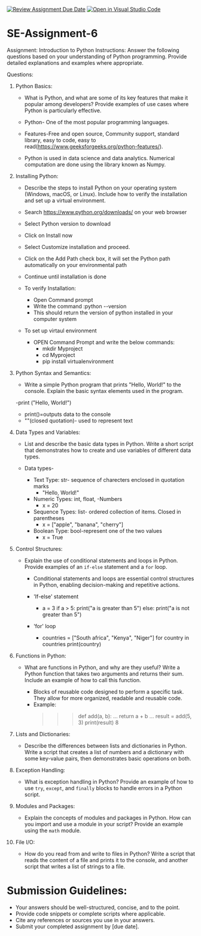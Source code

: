 [![Review Assignment Due Date](https://classroom.github.com/assets/deadline-readme-button-22041afd0340ce965d47ae6ef1cefeee28c7c493a6346c4f15d667ab976d596c.svg)](https://classroom.github.com/a/WfNmjXUk)
[![Open in Visual Studio Code](https://classroom.github.com/assets/open-in-vscode-2e0aaae1b6195c2367325f4f02e2d04e9abb55f0b24a779b69b11b9e10269abc.svg)](https://classroom.github.com/online_ide?assignment_repo_id=15348760&assignment_repo_type=AssignmentRepo)
# SE-Assignment-6
 Assignment: Introduction to Python
Instructions:
Answer the following questions based on your understanding of Python programming. Provide detailed explanations and examples where appropriate.

 Questions:

1. Python Basics:
   - What is Python, and what are some of its key features that make it popular among developers? Provide examples of use cases where Python is particularly effective.
   
   - Python- One of the most popular programming languages.
   - Features-Free and open source, Community support, standard library, easy to code, easy to read(https://www.geeksforgeeks.org/python-features/).
   - Python is used in data science and data analytics. Numerical computation are done using the library known as Numpy.


2. Installing Python:
   - Describe the steps to install Python on your operating system (Windows, macOS, or Linux). Include how to verify the installation and set up a virtual environment.

   - Search  https://www.python.org/downloads/ on your web browser
   - Select Python version to download
   - Click on Install now
   - Select Customize installation and proceed.
   - Click on the Add Path check box, it will set the Python path automatically on your environmental path
   - Continue until installation is done
   
   - To verify Installation:
      - Open Command prompt
      - Write the command :python --version
      - This should return the version of python installed in your computer system
   
   - To set up virtaul environment
      -  OPEN Command Prompt and write the below commands:
         - mkdir Myproject
         - cd Myproject
         - pip install virtualenvironment


3. Python Syntax and Semantics:
   - Write a simple Python program that prints "Hello, World!" to the console. Explain the basic syntax elements used in the program.

   -print ("Hello, World!")

      - print()=outputs data to the console
      - ""(closed quotation)- used to represent text

4. Data Types and Variables:
   - List and describe the basic data types in Python. Write a short script that demonstrates how to create and use variables of different data types.

   - Data types-
      - Text Type:	str- sequence of charecters enclosed in quotation marks
         - "Hello, World!"
      - Numeric Types:	int, float, -Numbers
         - x = 20
      - Sequence Types:	list- ordered collection of items. Closed in parentheses
         - x = ["apple", "banana", "cherry"]
      - Boolean Type:	bool-represent one of the two values
         - x = True
         
5. Control Structures:
   - Explain the use of conditional statements and loops in Python. Provide examples of an `if-else` statement and a `for` loop.
      - Conditional statements and loops are essential control structures in Python, enabling decision-making and repetitive actions. 
      - 'If-else' statement
         - a = 3
           if a > 5:
                  print("a is greater than 5")
            else:
                  print("a is not greater than 5")

      - 'for' loop
        - countries = ["South africa", "Kenya", "Niger"]
          for country in countries
            print(country)

6. Functions in Python:
   - What are functions in Python, and why are they useful? Write a Python function that takes two arguments and returns their sum. Include an example of how to call this function.

      - Blocks of reusable code designed to perform a specific task. They allow for more organized, readable and reusable code.
      - Example:
         >>> def add(a, b):
         ...     return a + b
         ...
         >>> result = add(5, 3)
         >>> print(result)
         8

7. Lists and Dictionaries:
   - Describe the differences between lists and dictionaries in Python. Write a script that creates a list of numbers and a dictionary with some key-value pairs, then demonstrates basic operations on both.
   

8. Exception Handling:
   - What is exception handling in Python? Provide an example of how to use `try`, `except`, and `finally` blocks to handle errors in a Python script.

9. Modules and Packages:
   - Explain the concepts of modules and packages in Python. How can you import and use a module in your script? Provide an example using the `math` module.

10. File I/O:
    - How do you read from and write to files in Python? Write a script that reads the content of a file and prints it to the console, and another script that writes a list of strings to a file.

# Submission Guidelines:
- Your answers should be well-structured, concise, and to the point.
- Provide code snippets or complete scripts where applicable.
- Cite any references or sources you use in your answers.
- Submit your completed assignment by [due date].


